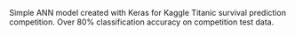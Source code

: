 Simple ANN model created with Keras for Kaggle Titanic survival prediction competition. Over 80% classification accuracy on competition test data.

